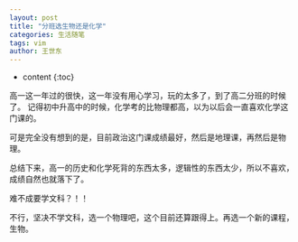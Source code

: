 ```yaml
---
layout: post
title: "分班选生物还是化学"
categories: 生活随笔
tags: vim
author: 王世东
---
```


* content
{:toc}

高一这一年过的很快，这一年没有用心学习，玩的太多了，到了高二分班的时候了。
记得初中升高中的时候，化学考的比物理都高，以为以后会一直喜欢化学这门课的。

可是完全没有想到的是，目前政治这门课成绩最好，然后是地理课，再然后是物理。

总结下来，高一的历史和化学死背的东西太多，逻辑性的东西太少，所以不喜欢，成绩自然也就落下了。

难不成要学文科？！！

不行，坚决不学文科，选一个物理吧，这个目前还算跟得上。再选一个新的课程，生物。
